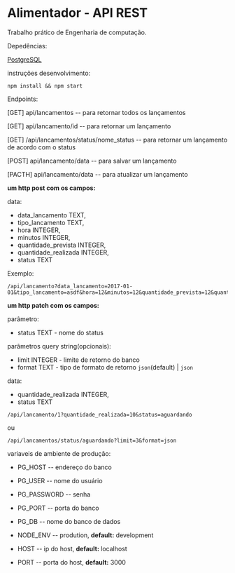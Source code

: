 Alimentador - API REST
=====
Trabalho prático de Engenharia de computação.



Depedências:

[PostgreSQL](https://www.postgresql.org/)

instruções desenvolvimento:

```
npm install && npm start
```

Endpoints:

[GET] api/lancamentos -- para retornar todos os lançamentos

[GET] api/lancamento/id -- para retornar um lançamento

[GET] /api/lancamentos/status/nome_status -- para retornar um lançamento de acordo com o status 

[POST] api/lancamento/data -- para salvar um lançamento

[PACTH] api/lancamento/data -- para atualizar um lançamento

**um http post com os campos:**

  data: 
   - data_lancamento TEXT,
   - tipo_lancamento TEXT,
   - hora INTEGER,
   - minutos INTEGER,
   - quantidade_prevista INTEGER,
   - quantidade_realizada INTEGER,
   - status TEXT

Exemplo:
```
/api/lancamento?data_lancamento=2017-01-01&tipo_lancamento=asdf&hora=12&minutos=12&quantidade_prevista=12&quantidade_realizada=12&status=feito 
```

**um http patch com os campos:**

parâmetro:
  - status TEXT - nome do status

parâmetros query string(opcionais):

   - limit INTEGER - limite de retorno do banco
   - format TEXT - tipo de formato de retorno `json`(default) | `json`

data:
  - quantidade_realizada INTEGER,
  - status TEXT 

```
/api/lancamento/1?quantidade_realizada=10&status=aguardando

```
ou

```
/api/lancamentos/status/aguardando?limit=3&format=json
```

variaveis de ambiente de produção:

  - PG_HOST -- endereço do banco 
  - PG_USER -- nome do usuário
  - PG_PASSWORD -- senha
  - PG_PORT -- porta do banco
  - PG_DB -- nome do banco de dados

  - NODE_ENV -- prodution, **default:** development
  - HOST -- ip do host, **default:**  localhost
  - PORT  -- porta do host, **default:** 3000